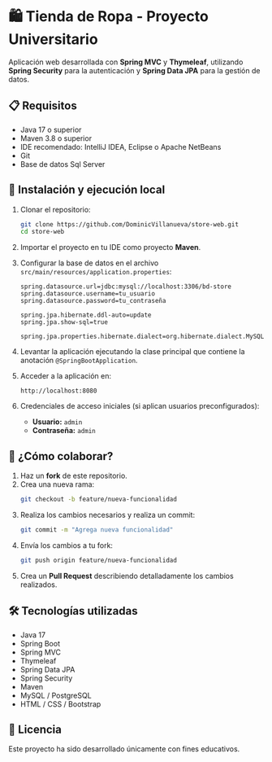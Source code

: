 # 🛍️ Tienda de Ropa - Proyecto Universitario

Aplicación web desarrollada con **Spring MVC** y **Thymeleaf**, utilizando **Spring Security** para la autenticación y **Spring Data JPA** para la gestión de datos.

## 📋 Requisitos

- Java 17 o superior
- Maven 3.8 o superior
- IDE recomendado: IntelliJ IDEA, Eclipse o Apache NetBeans
- Git
- Base de datos Sql Server

## 🚀 Instalación y ejecución local

1. Clonar el repositorio:
   ```bash
   git clone https://github.com/DominicVillanueva/store-web.git
   cd store-web
   ```

2. Importar el proyecto en tu IDE como proyecto **Maven**.

3. Configurar la base de datos en el archivo `src/main/resources/application.properties`:
   ```properties
   spring.datasource.url=jdbc:mysql://localhost:3306/bd-store
   spring.datasource.username=tu_usuario
   spring.datasource.password=tu_contraseña

   spring.jpa.hibernate.ddl-auto=update
   spring.jpa.show-sql=true

   spring.jpa.properties.hibernate.dialect=org.hibernate.dialect.MySQL8Dialect
   ```

4. Levantar la aplicación ejecutando la clase principal que contiene la anotación `@SpringBootApplication`.

5. Acceder a la aplicación en:
   ```
   http://localhost:8080
   ```

6. Credenciales de acceso iniciales (si aplican usuarios preconfigurados):
   - **Usuario:** `admin`
   - **Contraseña:** `admin`

## 🤝 ¿Cómo colaborar?

1. Haz un **fork** de este repositorio.
2. Crea una nueva rama:
   ```bash
   git checkout -b feature/nueva-funcionalidad
   ```
3. Realiza los cambios necesarios y realiza un commit:
   ```bash
   git commit -m "Agrega nueva funcionalidad"
   ```
4. Envía los cambios a tu fork:
   ```bash
   git push origin feature/nueva-funcionalidad
   ```
5. Crea un **Pull Request** describiendo detalladamente los cambios realizados.

## 🛠️ Tecnologías utilizadas

- Java 17
- Spring Boot
- Spring MVC
- Thymeleaf
- Spring Data JPA
- Spring Security
- Maven
- MySQL / PostgreSQL
- HTML / CSS / Bootstrap

## 📄 Licencia

Este proyecto ha sido desarrollado únicamente con fines educativos.
